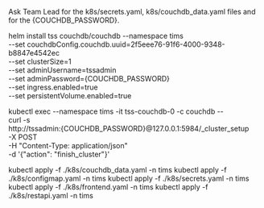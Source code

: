 Ask Team Lead for the k8s/secrets.yaml, k8s/couchdb_data.yaml files and for the {COUCHDB_PASSWORD}.

helm install tss couchdb/couchdb --namespace tims\
    --set couchdbConfig.couchdb.uuid=2f5eee76-91f6-4000-9348-b8847e4542ec \
    --set clusterSize=1 \
    --set adminUsername=tssadmin \
    --set adminPassword={COUCHDB_PASSWORD} \
    --set ingress.enabled=true \
    --set persistentVolume.enabled=true

kubectl exec --namespace tims -it tss-couchdb-0 -c couchdb -- \
    curl -s \
    http://tssadmin:{COUCHDB_PASSWORD}@127.0.0.1:5984/_cluster_setup \
    -X POST \
    -H "Content-Type: application/json" \
    -d '{"action": "finish_cluster"}'

kubectl apply -f ./k8s/couchdb_data.yaml -n tims
kubectl apply -f ./k8s/configmap.yaml -n tims
kubectl apply -f ./k8s/secrets.yaml -n tims
kubectl apply -f ./k8s/frontend.yaml -n tims
kubectl apply -f ./k8s/restapi.yaml -n tims